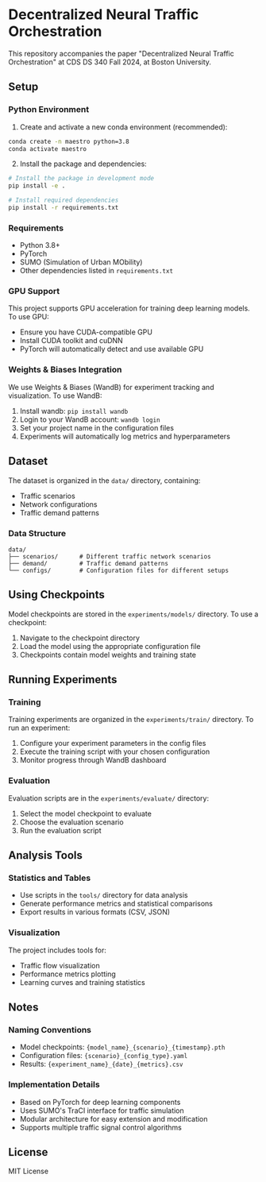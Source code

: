 # Decentralized Neural Traffic Orchestration

This repository accompanies the paper "Decentralized Neural Traffic Orchestration" at CDS DS 340 Fall 2024, at Boston University.

## Setup

### Python Environment

1. Create and activate a new conda environment (recommended):
```bash
conda create -n maestro python=3.8
conda activate maestro
```

2. Install the package and dependencies:
```bash
# Install the package in development mode
pip install -e .

# Install required dependencies
pip install -r requirements.txt
```

### Requirements
- Python 3.8+
- PyTorch
- SUMO (Simulation of Urban MObility)
- Other dependencies listed in `requirements.txt`

### GPU Support
This project supports GPU acceleration for training deep learning models. To use GPU:
- Ensure you have CUDA-compatible GPU
- Install CUDA toolkit and cuDNN
- PyTorch will automatically detect and use available GPU

### Weights & Biases Integration
We use Weights & Biases (WandB) for experiment tracking and visualization. To use WandB:
1. Install wandb: `pip install wandb`
2. Login to your WandB account: `wandb login`
3. Set your project name in the configuration files
4. Experiments will automatically log metrics and hyperparameters

## Dataset
The dataset is organized in the `data/` directory, containing:
- Traffic scenarios
- Network configurations
- Traffic demand patterns

### Data Structure
```
data/
├── scenarios/      # Different traffic network scenarios
├── demand/         # Traffic demand patterns
└── configs/        # Configuration files for different setups
```

## Using Checkpoints
Model checkpoints are stored in the `experiments/models/` directory. To use a checkpoint:
1. Navigate to the checkpoint directory
2. Load the model using the appropriate configuration file
3. Checkpoints contain model weights and training state

## Running Experiments

### Training
Training experiments are organized in the `experiments/train/` directory. To run an experiment:
1. Configure your experiment parameters in the config files
2. Execute the training script with your chosen configuration
3. Monitor progress through WandB dashboard

### Evaluation
Evaluation scripts are in the `experiments/evaluate/` directory:
1. Select the model checkpoint to evaluate
2. Choose the evaluation scenario
3. Run the evaluation script

## Analysis Tools

### Statistics and Tables
- Use scripts in the `tools/` directory for data analysis
- Generate performance metrics and statistical comparisons
- Export results in various formats (CSV, JSON)

### Visualization
The project includes tools for:
- Traffic flow visualization
- Performance metrics plotting
- Learning curves and training statistics

## Notes

### Naming Conventions
- Model checkpoints: `{model_name}_{scenario}_{timestamp}.pth`
- Configuration files: `{scenario}_{config_type}.yaml`
- Results: `{experiment_name}_{date}_{metrics}.csv`

### Implementation Details
- Based on PyTorch for deep learning components
- Uses SUMO's TraCI interface for traffic simulation
- Modular architecture for easy extension and modification
- Supports multiple traffic signal control algorithms

## License
MIT License